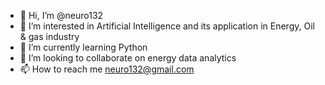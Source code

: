 - 👋 Hi, I’m @neuro132
- 👀 I’m interested in Artificial Intelligence and its application in Energy, Oil & gas industry
- 🌱 I’m currently learning Python
- 💞️ I’m looking to collaborate on energy data analytics
- 📫 How to reach me neuro132@gmail.com

<!---
neuro132/neuro132 is a ✨ special ✨ repository because its `README.md` (this file) appears on your GitHub profile.
You can click the Preview link to take a look at your changes.
--->
